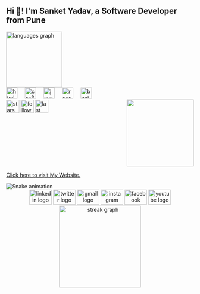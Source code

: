 <h2 align="left">Hi 👋! I'm Sanket Yadav, a Software Developer from Pune </h2>

<div align="left" >
<!--   <img src="https://github-readme-stats.vercel.app/api?username=prathameshvattamwar&hide_title=false&hide_rank=false&show_icons=true&include_all_commits=true&count_private=true&disable_animations=false&theme=dracula&locale=en&hide_border=false" height="150" alt="stats graph"  /> -->
  <img src="https://github-readme-stats.vercel.app/api/top-langs?username=sanketvyadav&locale=en&hide_title=true&layout=compact&card_width=320&langs_count=4&theme=dracula&hide_border=true" height="150" alt="languages graph"  />
</div>

<img align="right" height="180" style="margin-top:32px; " src="https://media.tenor.com/rePDfDWO3XoAAAAd/hacking.gif"  />

<div align="left">
  <img src="https://cdn.jsdelivr.net/gh/devicons/devicon/icons/html5/html5-original.svg" height="30" alt="html5 logo"  />
  <img width="12" />
  <img src="https://cdn.jsdelivr.net/gh/devicons/devicon/icons/css3/css3-original.svg" height="30" alt="css3 logo"  />
  <img width="12" />
  <img src="https://cdn.jsdelivr.net/gh/devicons/devicon/icons/javascript/javascript-original.svg" height="30" alt="javascript logo"  />
  <img width="12" />
  <img src="https://cdn.jsdelivr.net/gh/devicons/devicon/icons/react/react-original.svg" height="30" alt="react logo"  />
  <img width="12" />
  <img src="https://cdn.jsdelivr.net/gh/devicons/devicon/icons/bootstrap/bootstrap-plain.svg" height="30" alt="bootstrap logo"  />
  <img width="12" />
<!--   <img src="https://imgs.search.brave.com/W9CbFyxwjuZCstu49xt6tccC5kk1TtWTumoZ_-X-XRU/rs:fit:860:0:0/g:ce/aHR0cHM6Ly9jZG4u/d29ybGR2ZWN0b3Js/b2dvLmNvbS9sb2dv/cy90YWlsd2luZC1j/c3MtMi5zdmc.svg" height="28" alt="tailwind logo"  /> -->
</div>

<div align="left">
  <img src="https://img.shields.io/github/stars/sanketvyadav?label=Total%20Stars&style=for-the-badge" height="35" alt="stars"  />
  <img src="https://img.shields.io/github/followers/sanketvyadav?label=Followers&style=for-the-badge" height="35" alt="followers"  />
  <img src="https://img.shields.io/github/last-commit/sanketvyadav/sanketvyadav?label=Last%20Commit&style=for-the-badge" height="35" alt="last commit"/>
</div>



<br clear="both">

<a href="https://sanketvyadav.github.io/amr/" target="_blank">Click here to visit My Website. </a>

<img src="https://raw.githubusercontent.com/Sutil/Sutil/2b2fad3bf54522bb30c8c170591fc68ff51b69e6/github-contribution-grid-snake2.svg" alt="Snake animation" />




<div align="center">
<a href="https://www.linkedin.com/in/prathamesh-vattamwar-483529227/"><img src="https://raw.githubusercontent.com/maurodesouza/profile-readme-generator/master/src/assets/icons/social/linkedin/default.svg" width="60" height="40" alt="linkedin logo"  /></a>
<a href="https://twitter.com/prathameshv24"><img src="https://raw.githubusercontent.com/maurodesouza/profile-readme-generator/master/src/assets/icons/social/twitter/default.svg" width="60" height="40" alt="twitter logo"  /></a>
<a href="mailto:prathamesh.vattamwar24@gmail.com"><img src="https://raw.githubusercontent.com/maurodesouza/profile-readme-generator/master/src/assets/icons/social/gmail/default.svg" width="60" height="40" alt="gmail logo"  /></a>
<a href="https://www.instagram.com/prathameshpv24/"><img src="https://raw.githubusercontent.com/maurodesouza/profile-readme-generator/master/src/assets/icons/social/instagram/default.svg" width="60" height="40" alt="instagram logo"  /></a>
<a href="https://www.facebook.com/prathamesh.vattamwar.7/"><img src="https://raw.githubusercontent.com/maurodesouza/profile-readme-generator/master/src/assets/icons/social/facebook/default.svg" width="60" height="40" alt="facebook logo"  /></a>
<a href="https://www.youtube.com/@WebDeveloperInsights"><img src="https://raw.githubusercontent.com/maurodesouza/profile-readme-generator/master/src/assets/icons/social/youtube/default.svg" width="60" height="40" alt="youtube logo"  /></a>
</div>



<div align="center">
  <img src="https://streak-stats.demolab.com?user=sanketvyadav&locale=en&mode=daily&theme=dark&hide_border=false&border_radius=5&order=3" height="220" alt="streak graph"  />
</div>
